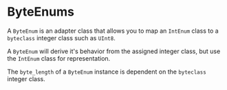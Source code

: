 # ByteEnums

A `ByteEnum` is an adapter class that allows you to map an `IntEnum` class to a `byteclass` integer class such as `UInt8`.

A `ByteEnum` will derive it's behavior from the assigned integer class, but use the `IntEnum` class for representation.

The `byte_length` of a `ByteEnum` instance is dependent on the `byteclass` integer class.
